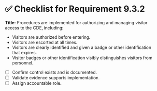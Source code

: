 # ✅ Checklist for Requirement 9.3.2

**Title:** Procedures are implemented for authorizing and managing visitor access to the CDE, including:
- Visitors are authorized before entering. 
- Visitors are escorted at all times. 
- Visitors are clearly identified and given a badge or other identification that expires. 
- Visitor badges or other identification visibly distinguishes visitors from personnel.

- [ ] Confirm control exists and is documented.
- [ ] Validate evidence supports implementation.
- [ ] Assign accountable role.
